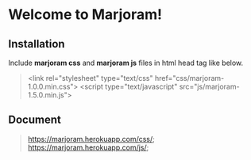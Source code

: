 Welcome to Marjoram!
===================

<i class="icon-wrench"></i>Installation
-------------

Include **marjoram css** and **marjoram js** files in html head tag like below.

> &lt;link rel="stylesheet" type="text/css" href="css/marjoram-1.0.0.min.css"&gt;
> &lt;script type="text/javascript" src="js/marjoram-1.5.0.min.js"&gt;


<i class="icon-file"></i>Document
-------------

> https://marjoram.herokuapp.com/css/;
> https://marjoram.herokuapp.com/js/;
